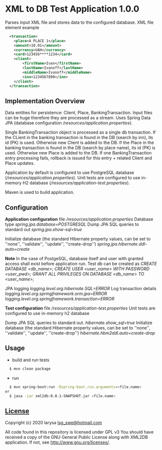 # XML to DB Test Application 1.0.0
Parses input XML file and stores data to the configured database.
XML file element example

```xml
  <transaction>
    <place>A PLACE 1</place>
    <amount>10.01</amount>
    <currency>UAH</currency>
    <card>123456****1234</card>
    <client>
        <firstName>Ivan</firstName>
        <lastName>Ivanoff</lastName>
        <middleName>Ivanoff</middleName>
        <inn>1234567890</inn>
    </client>
  </transaction>
```

## Implementation Overview
Data entities for persistence: Client, Place, BankingTransaction. 
Input files can be huge therefore they are processed as a stream.
Uses Spring Data JPA (database configuration _/resources/application.properties_). 

Single BankingTransaction object is processed as a single db transaction. 
If the CLient in the banking transaction is found in the DB (search by inn), its id (PK) is used. Otherwise new Client is added to the DB.
If the Place in the banking transaction is found in the DB (search by place name), its id (PK) is used. Otherwise new Place is added to the DB.
If one BankingTransaction entry processing fails, rollback is issued for this entry + related Client and Place updates.

Application by default is configured to use PostgreSQL database (_/resources/application.properties_). 
Unit tests are configured to use in-memory H2 database (_/resources/application-test.properties_).

Maven is used to build application.

## Configuration
__Application configuration__ file _/resources/application.properties_
Database type
  _spring.jpa.database=POSTGRESQL_
Dump JPA SQL queries to standard out 
  _spring.jpa.show-sql=true_

Initialize database (the standard Hibernate property values, can be set to ''none'', ''validate'', ''update'', ''create-drop'') 
  _spring.jpa.hibernate.ddl-auto=create_

__Note__
In the case of PostgeSQL, database itself and user with granted access shall exist before application run. Test db can be created as 
_CREATE DATABASE <db_name>;
CREATE USER <user_name> WITH PASSWORD <user_pwd>;
GRANT ALL PRIVILEGES ON DATABASE <db_name> TO <user_name>;_

JPA logging
_logging.level.org.hibernate.SQL=ERROR_
Log transaction details
_logging.level.org.springframework.orm.jpa=ERROR_
_logging.level.org.springframework.transaction=ERROR_

__Test configuration__ file _/resources/application-test.properties_
Unit tests are configured to use in-memory h2 database

Dump JPA SQL queries to standard out. 
_hibernate.show_sql=true_
Initialize database (the standard Hibernate property values, can be set to ''none'', ''validate'', ''update'', ''create-drop'') 
_hibernate.hbm2ddl.auto=create-drop_

## Usage

* build and run tests
```sh
  $ mvn clean package
```
* run
```sh
  $ mvn spring-boot:run -Dspring-boot.run.arguments=<file.name>
or
  $ java -jar xml2db-0.0.1-SNAPSHOT.jar <file.name>
```

## [License](LICENSE)
Copyright (c) 2020 larysa <lsg_swe@hotmail.com> 

All code found in this repository is licensed under GPL v3
You should have received a copy of the GNU General Public License
along with XML2DB application. If not, see <http://www.gnu.org/licenses/>.


